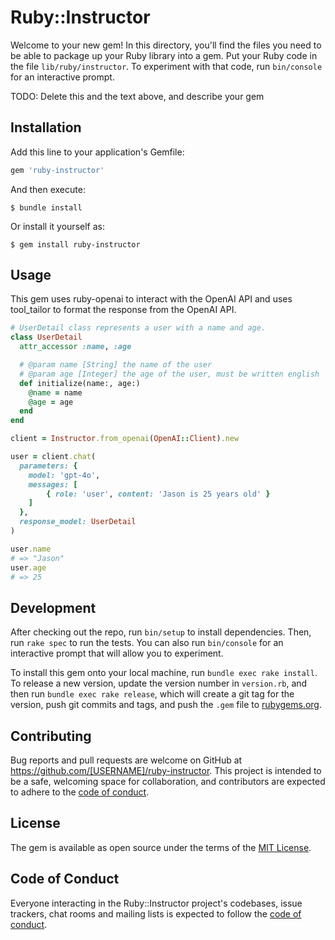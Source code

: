 # Ruby::Instructor

Welcome to your new gem! In this directory, you'll find the files you need to be able to package up your Ruby library into a gem. Put your Ruby code in the file `lib/ruby/instructor`. To experiment with that code, run `bin/console` for an interactive prompt.

TODO: Delete this and the text above, and describe your gem

## Installation

Add this line to your application's Gemfile:

```ruby
gem 'ruby-instructor'
```

And then execute:

    $ bundle install

Or install it yourself as:

    $ gem install ruby-instructor

## Usage

This gem uses ruby-openai to interact with the OpenAI API and uses tool_tailor to format the response from the OpenAI API.

```ruby
# UserDetail class represents a user with a name and age.
class UserDetail
  attr_accessor :name, :age

  # @param name [String] the name of the user
  # @param age [Integer] the age of the user, must be written english
  def initialize(name:, age:)
    @name = name
    @age = age
  end
end

client = Instructor.from_openai(OpenAI::Client).new

user = client.chat(
  parameters: {
    model: 'gpt-4o',
    messages: [
        { role: 'user', content: 'Jason is 25 years old' }
    ]
  },
  response_model: UserDetail
)

user.name
# => "Jason"
user.age
# => 25
```

## Development

After checking out the repo, run `bin/setup` to install dependencies. Then, run `rake spec` to run the tests. You can also run `bin/console` for an interactive prompt that will allow you to experiment.

To install this gem onto your local machine, run `bundle exec rake install`. To release a new version, update the version number in `version.rb`, and then run `bundle exec rake release`, which will create a git tag for the version, push git commits and tags, and push the `.gem` file to [rubygems.org](https://rubygems.org).

## Contributing

Bug reports and pull requests are welcome on GitHub at https://github.com/[USERNAME]/ruby-instructor. This project is intended to be a safe, welcoming space for collaboration, and contributors are expected to adhere to the [code of conduct](https://github.com/[USERNAME]/ruby-instructor/blob/master/CODE_OF_CONDUCT.md).

## License

The gem is available as open source under the terms of the [MIT License](https://opensource.org/licenses/MIT).

## Code of Conduct

Everyone interacting in the Ruby::Instructor project's codebases, issue trackers, chat rooms and mailing lists is expected to follow the [code of conduct](https://github.com/[USERNAME]/ruby-instructor/blob/master/CODE_OF_CONDUCT.md).
